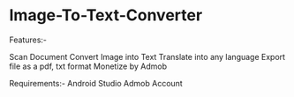 # Image-To-Text-Converter
Features:-

Scan Document
Convert Image into Text
Translate into any language
Export file as a pdf, txt format
Monetize by Admob

Requirements:-
Android Studio
Admob Account
